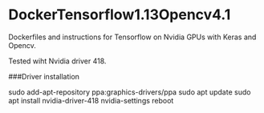 # DockerTensorflow1.13Opencv4.1
Dockerfiles and instructions for Tensorflow on Nvidia GPUs with Keras and Opencv.

Tested wiht Nvidia driver 418.

###Driver installation

sudo add-apt-repository ppa:graphics-drivers/ppa
sudo apt update
sudo apt install nvidia-driver-418 nvidia-settings
reboot
